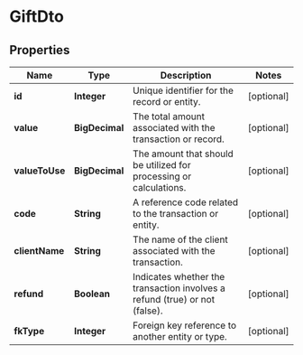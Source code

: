 # GiftDto

## Properties
Name | Type        | Description | Notes
------------ |-------------| ------------- | -------------
**id** | **Integer** | Unique identifier for the record or entity. | [optional] 
**value** | **BigDecimal**  | The total amount associated with the transaction or record. | [optional] 
**valueToUse** | **BigDecimal**  | The amount that should be utilized for processing or calculations. | [optional] 
**code** | **String**  | A reference code related to the transaction or entity. | [optional] 
**clientName** | **String**  | The name of the client associated with the transaction. | [optional] 
**refund** | **Boolean** | Indicates whether the transaction involves a refund (true) or not (false). | [optional] 
**fkType** | **Integer** | Foreign key reference to another entity or type. | [optional]
